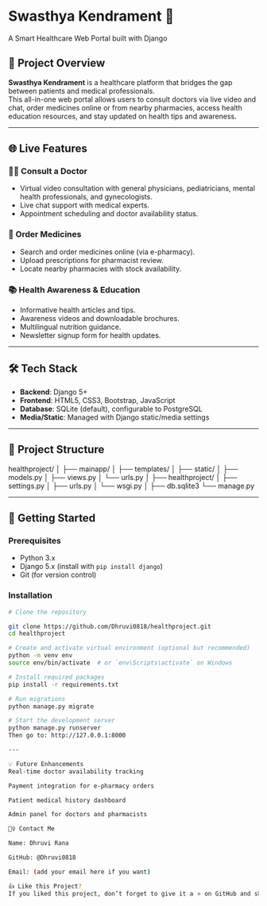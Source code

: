 # Swasthya Kendrament 🏥  
A Smart Healthcare Web Portal built with Django

## 📌 Project Overview

**Swasthya Kendrament** is a healthcare platform that bridges the gap between patients and medical professionals. <br>
This all-in-one web portal allows users to consult doctors via live video and chat, order medicines online or from nearby pharmacies, access health education resources, and stay updated on health tips and awareness.

---

## 🌐 Live Features

### 👨‍⚕️ Consult a Doctor
- Virtual video consultation with general physicians, pediatricians, mental health professionals, and gynecologists.
- Live chat support with medical experts.
- Appointment scheduling and doctor availability status.

### 💊 Order Medicines
- Search and order medicines online (via e-pharmacy).
- Upload prescriptions for pharmacist review.
- Locate nearby pharmacies with stock availability.

### 📚 Health Awareness & Education
- Informative health articles and tips.
- Awareness videos and downloadable brochures.
- Multilingual nutrition guidance.
- Newsletter signup form for health updates.

---

## 🛠️ Tech Stack

- **Backend**: Django 5+
- **Frontend**: HTML5, CSS3, Bootstrap, JavaScript
- **Database**: SQLite (default), configurable to PostgreSQL
- **Media/Static**: Managed with Django static/media settings

---

## 📁 Project Structure

healthproject/
│
├── mainapp/
│ ├── templates/
│ ├── static/
│ ├── models.py
│ ├── views.py
│ └── urls.py
│
├── healthproject/
│ ├── settings.py
│ ├── urls.py
│ └── wsgi.py
│
├── db.sqlite3
└── manage.py


---

## 🚀 Getting Started

### Prerequisites

- Python 3.x
- Django 5.x (install with `pip install django`)
- Git (for version control)

### Installation

```bash
# Clone the repository

git clone https://github.com/Dhruvi0818/healthproject.git
cd healthproject

# Create and activate virtual environment (optional but recommended)
python -m venv env
source env/bin/activate  # or `env\Scripts\activate` on Windows

# Install required packages
pip install -r requirements.txt

# Run migrations
python manage.py migrate

# Start the development server
python manage.py runserver
Then go to: http://127.0.0.1:8000

---

💡 Future Enhancements
Real-time doctor availability tracking

Payment integration for e-pharmacy orders

Patient medical history dashboard

Admin panel for doctors and pharmacists

🙋‍♀️ Contact Me

Name: Dhruvi Rana

GitHub: @Dhruvi0818

Email: (add your email here if you want)

👍 Like this Project?
If you liked this project, don’t forget to give it a ⭐ on GitHub and share it with others who might benefit from it.


